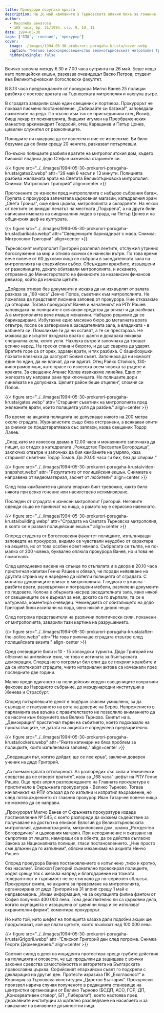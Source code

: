 ```yaml
---
title: Прокурори поругаха кръста
description: На 26 май камбаните в Търновската епахия биха за гонение - като при падането под туско робство и насилственото обръщане в исляма. Прокурорски произвол доведе до погром в Светата митрополия. Полицаи трошиха мебели, влачиха владиката дядо Григорий като чувал, посегнаха дори на майка-игумения Юстина.
author: 
  - Миролюба Бенатова
  - 168 часа, бр. 21/1994, стр. 9, 10, 11
date: 1994-05-30
tags: ['БПЦ', 'гонение', 'прокурор']
cover:
  image: ./images/1994-05-30-prokurori-porugaha-krusta/cover.webp
  caption: "Негово високопреосвещенство великотърновският митрополит Григорий снимал нахлуването на полицията сам със собствения си фотоапарат."
  hiddenInSingle: false
---
```


Всичко започна между 6.30 и 7.00 часа сутринта на 26 май. Беше нещо като полицейски екшън, разказва очевидецът Васко Петров, студент във Великотърновския богословски факултет.

В 8.13 часа предвожданите от прокурора Милчо Ванев 25 полицаи разбиха с лостове вратата на Търновската митрополия и нахлуха вътре.

В сградата заварили само един свещеник и портиера. Прокурорът не показал писмено постановление. „Събирайте си багажа!“, заповядали пазителите на реда. По-късно към тях се присъединили отец Йосиф, бивш лекар от психиатрията, бившият игумен на Преображенския манастир архимандрит Теодосий, отец Карацанев и Петър Цонев, цивилен служител от разколниците.

Полицаите ни накараха да се изнесем и ние се изнесохме. Би било безумие да се бием срещу 20 ченгета, разказват потърпевши.

По-късно полицаите разбили вратите на митрополитския дом, където бившият владика дядо Стефан изживява старините си.

{{< figure src="../../images/1994-05-30-prokurori-porugaha-krusta/gates2.webp" attr="26 май 8 часът и 13 минути. Полицията разбива желязната врата на Светата Великотърновска митрополия. Снимка: Митрополит Григорий" align=center >}}

Прогонените се изнесли пред митрополията с набързо събрания багаж. Групата с прокурора запечатала църковния магазин, катедралния храм „Света Троица“, още една църква, митрополията и складовете. На някои от лентите се виждал печатът на местната „Подкрепа“, а на други били написани имената на синдикалния лидер в града, на Петър Цонев и на общинския шеф на културата.

{{< figure src="../../images/1994-05-30-prokurori-porugaha-krusta/barikada.webp" attr="Свещениците барикадират с маса. Снимка: Митрополит Григорий" align=center >}}

Търновският митрополит Григорий разлепил лентите, отслужил утринно богослужение за мир и отново всички се нанесли вътре. По това време вече повече от 60 духовни лица се събрали в заседателната зала на митрополията на епархийски събор. Обсъждали кражбите, извършени от разколниците, докато обитавали митрополията, и искането, отправено до Министерството на финансите за независим финансов ревизор, който да изчисли щетите.

„Дойдоха отново без документи и искаха да ни изхвърлят от залата разказа за „168 часа“ Денчо Попов, съветник към митрополията. Не пожелаха да представят писмена заповед от прокурора. Ние отказахме да отворим. Тогава прокурорът Ванев и началникът на РПУ Рашев заповядаха на полицаите с всякакви средства да влязат и да разбиват. А в митрополията вече имаше монахини. Набързо решихме да се барикадираме. Избутахме едно масивно бюро до металната врата отвътре, после се затворихме в заседателната зала, а владиката - в кабинета си. Помолихме ги да ни оставят, а те се престараха. Не можаха да изкъртят входната врата с щанги и докараха някаква специална кола, която успя. Нахлуха вътре и започнаха да трошат всичко наред. На трески стана и бюрото, и де що свариха да ударят. Вратите горе са от орех, здрави врати, и тях разбиха. С башибозушки похвати влезнаха да разтурят Божия съвет. Започнаха да ни изнасят един по един, да ни влачат, да ни вдигат. Отец Райко Стойков, 130-килограмов мъж, като прасе го изнесоха осем човека за ръцете и краката. За свещеник Атанас Колев извикахме линейка. Едно от железата му направи рана при ключицата. Но полицаите дори линейката не допуснаха. Целият район беше отцепен“, спомня си Попов.

{{< figure src="../../images/1994-05-30-prokurori-porugaha-krusta/gates.webp" attr="Старшият съветник на митрополията пред железните врати, които полицията успя да разбие." align=center >}}

По време на акцията полицията не допускаше никого на 200 метра около сградата. Журналистите също бяха отстранени, а всякакви опити за снимки се предотвратяваха със заплахи, казва свещеник Тодор Лалев.

„След като ме изнесоха двама в 12.00 часа и монахините започнаха да пищят, аз отидох в катедралата „Рожедство Пресветая Богородица“, заключих отвътре и започнах да бия камбаните на умряло, каза старшият съветник Тодор Томов. До 20.00 часа ги бих, без да спирам.“

{{< figure src="../../images/1994-05-30-prokurori-porugaha-krusta/video-snapshot.webp" attr="Резултатите от полицейския екшън. Снимката е направена от видеоматериал, заснет от любители" align=center >}}

След това камбаните на цялата епархия бият тревожно, както било някога при всяко гонение или насилствено ислямизиране.

Последен от сградата е изнесен митрополит Григорий. Неговите одежди също не приличат на нищо, а рамото му е сериозно навехнато.

{{< figure src="../../images/1994-05-30-prokurori-porugaha-krusta/building.webp" attr="Сградата на Светата Търновска митрополия, в която се е развил полицейския екшън." align=center >}}

Според студента от Богословския факултет полицаите, изпълняващи заповедта на прокурора, видимо се чувствали неудобно от характера на акцията, но от това особен ефект нямало. Събралата се тълпа, не по-малко от 200 човека, буквално оплюла прокурора Ванев, но и това не помогнало.

След целодневно висене на слънце по стъпалата и в двора в 20.10 часа пристигнал капитан Генчо Рашев и обявил, че поради неявяване на другата страна му е наредено да изтегли полицията от сградата. С молитва духовниците влизат в митрополията. Гледката е ужасна - разбити врати,  разхвърляни и потрошени мебели, разпилени документи по подовете. Колона е обърната насред заседателната зала, явно някой от свещениците се е държал за нея, докато са го дърпали, та се е катурнала, коментира очевидец. Чекмеджета от обиталището на дядо Григорий били изсипани на пода, явно някой е дирил нещо.

След погрома представители на различни политически сили, поканени от митрополията, заварили тази картина на разрушението.

{{< figure src="../../images/1994-05-30-prokurori-porugaha-krusta/after-the-police.webp" attr="На това приличаше сградата отвътре след полицейската визита." align=center >}}

Сред очевидците били и 10 - 15 холандски туристи. Дядо Григорий им обяснил на английски език, че това е истината за бългърската демокрация. Според него погромът бил опит да се покрият кражбите и да се ипотекират сградите, чиито нотариални актове са изчезнали през последните две години.

Малко преди вдигането на полицейския кордон свещениците изпратили факсове до Народното събрание, до международни институции в Женева и Страсбург.

Според потърпевшите денят е подбран съвсем умишлено, за да съвпадне с гласуването на вота на доверие на Беров. Напрежението в парламента във връзка с правителството не позволило вниманието да се насочи към безумието във Велико Търново. Екипът на в. „Демокрация“ пристигнал първи на събитието, което подсказало на присъстващите, че датата на акцията е определена предварително.

{{< figure src="../../images/1994-05-30-prokurori-porugaha-krusta/lockers.webp" attr="Яките катинари не бяха проблем за полицаите, които изпълняваха заповед." align=center >}}

„Следващия път, когато дойдат, ще се лее кръв“, заключи доверен ученик на дядо Григорий.

„Аз поемам цялата отговорност. Аз разпоредих със сила и технически средства да се отворят вратите“, каза за „168 часа“ шефът на РПУ Генчо Рашев. Още през април разпореждането на Главната прокуратура е пристигнало в Окръжната прокуратура - Велико Търново. Тогава началникът на РПУ отказал да го изпълни и изпратил възражение, но след потвърждението от главния прокурор Иван Татарчев повече нищо не можело да се направи.

„Прокурорът Милчо Ванев от Окръжната прокуратура издаде постановление № 545, с което разпореди да окажем съдействие за получаване на достъп на епископ Евлогий до Великотърновската митрополия, администрацията, митрополския дом, храма „Рождество Богородично“ и църковния магазин. При неподчинение и оказване на съпротива от лицата, намиращи се в обекта, да се действа съгласно Закона за Националната полиция, гласи постановлението. „Ние просто сме длъжни да го изпълним“, обясни механизма на акцията Ненчо Рашев.

Според прокурора Ванев постановлението е изпълнено „тихо и кротко, без насилие“. Епископ Григорий съзнателно провокирал полицаите, ходел срещу тях с жезъла напред и благодарение на тяхната толерантност и търпимост не се стигнало до по-сериозен сблъсък. Прокурорът смята, че акцията за превземане на митрополията, организирана от дядо Григорий на 31 април срещу 1 май е неправомерна. „Имам информация, че за окупацията филма фантом от София получила 400 000 лева. Това действително ли са църковни дела, когато окупацията е извършена от цивилни лица и се използват охранителни фирми“, коментира прокурорът.

Но нито той, нито шефът на полицията казаха дали подобни акции ще продължават, кой ще плати щетите, които възлизат над 100 000 лева.

{{< figure src="../../images/1994-05-30-prokurori-porugaha-krusta/Grigorii.webp" attr="Епископ Григорий ден след погрома. Снимка Георги Дерменджиев." align=center >}}

Светият синод в деня на инцидента протестира срещу грубите действия на полицията и оповести, че ще продължи да защищава с всички законни средства самостойността и авторитета на Българската православна църква. Софийският епархийски съвет го подкрепи с декларация на другия ден. Протести изразиха ПК „Екогласност“ и Коалиция за Търновска конституция „Царство България“. Прокуроски произвол нарича случая полученото в редакцията становище на центристки организации от Велико Търново (БСДП, АСО, ГОР, ДП, „Консервативен сговор“, БП „Либерали“), което настоява пред държавните институции за щателно разследване на насилието и за наказание на виновните длъжностни лица.

